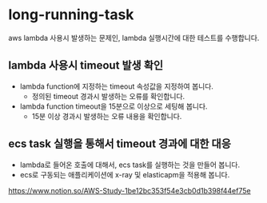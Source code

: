# long-running-task

aws lambda 사용시 발생하는 문제인, lambda 실행시간에 대한 테스트를 수행합니다.

## lambda 사용시 timeout 발생 확인

  * lambda function에 지정하는 timeout 속성값을 지정하여 봅니다.
    * 정의된 timeout 경과시 발생하는 오류를 확인합니다.
  * lambda function timeout을 15분으로 이상으로 세팅해 봅니다.
    * 15분 이상 경과시 발생하는 오류 내용을 확인합니다.

## ecs task 실행을 통해서 timeout 경과에 대한 대응

  * lambda로 들어온 호출에 대해서, ecs task를 실행하는 것을 만들어 봅니다.
  * ecs로 구동되는 애플리케이션에 x-ray 및 elasticapm을 적용해 봅니다.


https://www.notion.so/AWS-Study-1be12bc353f54e3cb0d1b398f44ef75e

